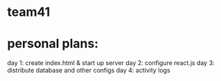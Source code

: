 # team41
# personal plans:
day 1: create index.html & start up server
day 2: configure react.js
day 3: distribute database and other configs
day 4: activity logs